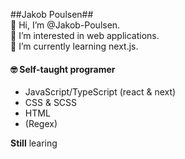 ##Jakob Poulsen##  
👋 Hi, I’m @Jakob-Poulsen.  
👀 I’m interested in web applications.  
🌱 I’m currently learning next.js.  

#### 🤓 Self-taught programer
- JavaScript/TypeScript (react & next)
- CSS & SCSS
- HTML
- (Regex)

**Still** learing 
 
<!---
Jakob-Poulsen/Jakob-Poulsen is a ✨ special ✨ repository because its `README.md` (this file) appears on your GitHub profile.
You can click the Preview link to take a look at your changes.
--->
